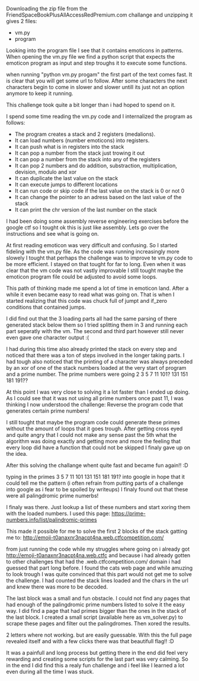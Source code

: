 Downloading the zip file from the FriendSpaceBookPlusAllAccessRedPremium.com challange and unzipping it gives 2 files:
- vm.py
- program

Looking into the program file I see that it contains emoticons in patterns.
When opening the vm.py file we find a python script that expects the emoticon program as input and step troughs it to execute some functions.

when running "python vm.py progam" the first part of the text comes fast. It is clear that you will get some url to follow.
After some characters the next characters begin to come in slower and slower untill its just not an option anymore to keep it running.

This challenge took quite a bit longer than i had hoped to spend on it.

I spend some time reading the vm.py code and I internalized the program as follows:

- The program creates a stack and 2 registers (medalions). 
- It can load numbers (number emoticons) into registers.
- It can push what is in registers into the stack
- It can pop a number from the stack just trowing it out
- It can pop a number from the stack into any of the registers
- It can pop 2 numbers and do addition, substraction, multiplication, devision, modulo and xor
- It can duplicate the last value on the stack
- It can execute jumps to different locations
- It can run code or skip code if the last value on the stack is 0 or not 0
- It can change the pointer to an adress based on the last value of the stack
- It can print the chr version of the last number on the stack

I had been doing some assembly reverse engineering exercises before the google ctf so I tought ok this is just like assembly.
Lets go over the instructions and see what is going on.

At first reading emoticon was very difficult and confusing.
So I started fideling with the vm.py file. 
As the code was running increasingly more slowely I tought that perhaps the challenge was to improve te vm.py code to be more efficient.
I stayed on that tought for far to long. Even when it was clear that the vm code was not vastly improvable I still tought maybe the 
emoticon program file could be adjusted to avoid some loops.

This path of thinking made me spend a lot of time in emoticon land. After a while it even became easy to read what was going on.
That is when I started realizing that this code was chuck full of jumpt and if_zero conditions that contained jumps.

I did find out that the 3 loading parts all had the same parsing of there generated stack below them so I tried splitting them in 3 and running 
each part seperatly with the vm. The second and third part however still never even gave one character output :(

I had during this time also already printed the stack on every step and noticed that there was a ton of steps involved in the longer taking parts.
I had tough also noticed that the printing of a character was always preceded by an xor of one of the stack numbers loaded at the very start of program
and a prime number. The prime numbers were going 2 3 5 7 11 101? 131 151 181 191??

At this point I was very close to solving it a lot faster than I ended up doing. As I could see that it was not using all prime numbers once past 11,
I was thinking I now understood the challenge: Reverse the program code that generates certain prime numbers!

I still tought that maybe the program code could generate these primes without the amount of loops that it goes trough.
After getting cross eyed and quite angry that I could not make any sense past the 5th what the algorithm was doing exactly
and getting more and more the feeling that every loop did have a function that could not be skipped I finaly gave up on the idea.

After this solving the challange whent quite fast and became fun again!! :D

typing in the primes  3 5 7 11 101 131 151 181 191? into google in hope that it could tell me the pattern 
(i often refrain from putting parts of a challenge into google as i fear to be spoiled by writeups)
I finaly found out that these were all palingdromic prime numerbs! 

I finaly was there. Just lookup a list of these numbers and start xoring them with the loaded numbers.
I used this page:
https://prime-numbers.info/list/palindromic-primes

This made it possible for me to solve the first 2 blocks of the stack gatting me to:
http://emoji-t0anaxnr3nacpt4na.web.ctfcompetition.com/

from just running the code while my struggles where going on i already got http://emoji-t0anaxnr3nacpt4na.web.ctfc
and because i had already gotten to other challenges that had the .web.ctfcompetition.com/ domain i had guessed that part long before.
I found the cats web page and while amuzing to look trough I was quite convinced that this part would not get me to solve the challenge.
I had counted the stack lines loaded and the chars in the url and knew there was more to be decoded.

The last block was a small and fun obstacle. I could not find any pages that had enough of the palingdromic prime numbers listed to solve it the easy way.
I did find a page that had primes bigger than the ones in the stack of the last block.
I created a small script (available here as vm_solver.py) to scrape these pages and filter out the palingdromes. Then xored the results.

2 letters where not working. but are easily guessable. With this the full page revealed itself 
and with a few clicks there was that beautifull flag!! :D

It was a painfull and long process but getting there in the end did feel very rewarding and creating some scripts for the last part was very calming.
So in the end I did find this a realy fun challenge and i feel like I learned a lot even during all the time I was stuck.

